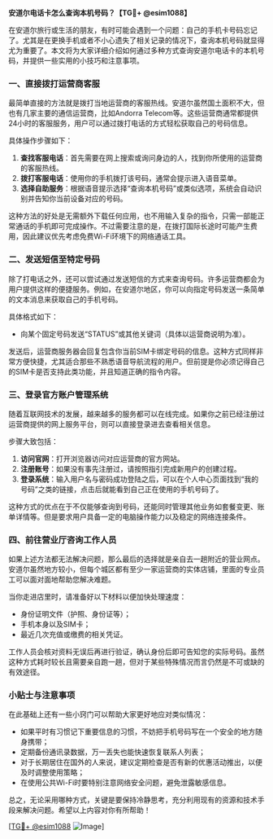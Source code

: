 **安道尔电话卡怎么查询本机号码？【TG💪+ @esim1088】**

在安道尔旅行或生活的朋友，有时可能会遇到一个问题：自己的手机卡号码忘记了。尤其是在更换手机或者不小心遗失了相关记录的情况下，查询本机号码就显得尤为重要了。本文将为大家详细介绍如何通过多种方式查询安道尔电话卡的本机号码，并提供一些实用的小技巧和注意事项。

### 一、直接拨打运营商客服

最简单直接的方法就是拨打当地运营商的客服热线。安道尔虽然国土面积不大，但也有几家主要的通信运营商，比如Andorra Telecom等。这些运营商通常都提供24小时的客服服务，用户可以通过拨打电话的方式轻松获取自己的号码信息。

具体操作步骤如下：
1. **查找客服电话**：首先需要在网上搜索或询问身边的人，找到你所使用的运营商的客服热线。
2. **拨打客服电话**：使用你的手机拨打该号码，通常会提示进入语音菜单。
3. **选择自助服务**：根据语音提示选择“查询本机号码”或类似选项，系统会自动识别并告知你当前设备对应的号码。

这种方法的好处是无需额外下载任何应用，也不用输入复杂的指令，只需一部能正常通话的手机即可完成操作。不过需要注意的是，在拨打国际长途时可能产生费用，因此建议优先考虑免费Wi-Fi环境下的网络通话工具。

### 二、发送短信至特定号码

除了打电话之外，还可以尝试通过发送短信的方式来查询号码。许多运营商都会为用户提供这样的便捷服务。例如，在安道尔地区，你可以向指定号码发送一条简单的文本消息来获取自己的手机号码。

具体格式如下：
- 向某个固定号码发送“STATUS”或其他关键词（具体以运营商说明为准）。

发送后，运营商服务器会回复包含你当前SIM卡绑定号码的信息。这种方式同样非常方便快捷，尤其适合那些不熟悉语音导航流程的用户。但前提是你必须记得自己的SIM卡是否支持此类功能，并且知道正确的指令内容。

### 三、登录官方账户管理系统

随着互联网技术的发展，越来越多的服务都可以在线完成。如果你之前已经注册过运营商提供的网上服务平台，则可以直接登录进去查看相关信息。

步骤大致包括：
1. **访问官网**：打开浏览器访问对应运营商的官方网站。
2. **注册账号**：如果没有事先注册过，请按照指引完成新用户的创建过程。
3. **登录系统**：输入用户名与密码成功登陆之后，可以在个人中心页面找到“我的号码”之类的链接，点击后就能看到自己正在使用的手机号码了。

这种方式的优点在于不仅能够查询到号码，还能同时管理其他业务如套餐变更、账单详情等。但是要求用户具备一定的电脑操作能力以及稳定的网络连接条件。

### 四、前往营业厅咨询工作人员

如果上述方法都无法解决问题，那么最后的选择就是亲自去一趟附近的营业网点。安道尔虽然地方较小，但每个城区都有至少一家运营商的实体店铺，里面的专业员工可以面对面地帮助您解决难题。

当你走进店里时，请准备好以下材料以便加快处理速度：
- 身份证明文件（护照、身份证等）；
- 手机本身以及SIM卡；
- 最近几次充值或缴费的相关凭证。

工作人员会核对资料无误后再进行验证，确认身份后即可告知您的实际号码。虽然这种方式耗时较长且需要亲自跑一趟，但对于某些特殊情况而言仍然是不可或缺的有效途径。

### 小贴士与注意事项

在此基础上还有一些小窍门可以帮助大家更好地应对类似情况：
- 如果平时有习惯记下重要信息的习惯，不妨把手机号码写在一个安全的地方随身携带；
- 定期备份通讯录数据，万一丢失也能快速恢复联系人列表；
- 对于长期居住在国外的人来说，建议定期检查是否有新的优惠活动推出，以便及时调整使用策略；
- 在使用公共Wi-Fi时要特别注意网络安全问题，避免泄露敏感信息。

总之，无论采用哪种方式，关键是要保持冷静思考，充分利用现有的资源和技术手段来解决问题。希望以上内容对你有所帮助！

[[TG💪+ @esim1088](https://t.me/s/esim1088) ![Image](https://i.postimg.cc/4NQfJmqS/Snipaste-2025-05-13-00-14-12.png)]